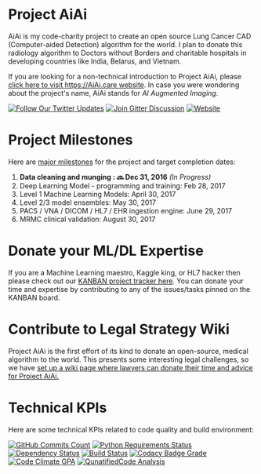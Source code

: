 # Project AiAi

AiAi is my code-charity project to create an open source Lung Cancer CAD (Computer-aided Detection) algorithm for the world. I plan to donate this radiology algorithm to Doctors without Borders and charitable hospitals in developing countries like India, Belarus, and Vietnam.

If you are looking for a non-technical introduction to Project AiAi, please [click here to visit https://AiAi.care website](https://AiAi.care).  In case you were wondering about the project's name, AiAi stands for _AI Augmented Imaging_.


[![Follow Our Twitter Updates](https://img.shields.io/twitter/follow/AiAiHealthcare.svg?style=social&label=Follow&maxAge=3600)](https://twitter.com/AiAiHealthcare/) 
[![Join Gitter Discussion](https://img.shields.io/gitter/room/AiAi-care/Lobby.svg?maxAge=3600)](https://gitter.im/AiAi-care/Lobby) 
[![Website](https://img.shields.io/website-up-down-green-red/https/AiAi.care.svg?maxAge=3600)](https://AiAi.care/) 


# Project Milestones 
Here are [major milestones](https://github.com/AiAiHealthcare/ProjectAiAi/milestones) for the project and target completion dates:

1. **Data cleaning and munging :  :soon: Dec 31, 2016** _(In Progress)_ 
1. Deep Learning Model - programming and training: Feb 28, 2017
1. Level 1 Machine Learning Models: April 30, 2017
1. Level 2/3 model ensembles: May 30, 2017
1. PACS / VNA / DICOM / HL7 / EHR ingestion engine: June 29, 2017
1. MRMC clinical validation: August 30, 2017


# Donate your ML/DL Expertise

If you are a Machine Learning maestro, Kaggle king, or HL7 hacker then please check out our [KANBAN project tracker here](https://github.com/AiAiHealthcare/ProjectAiAi/projects/1?fullscreen=true). You can donate your time and expertise by contributing to any of the issues/tasks pinned on the KANBAN board.


# Contribute to Legal Strategy Wiki

Project AiAi is the first effort of its kind to donate an open-source, medical algorithm to the world.  This presents some interesting legal challenges, so we have [set up a wiki page where lawyers can donate their time and advice for Project AiAi.](https://github.com/AiAiHealthcare/ProjectAiAi/wiki)


# Technical KPIs

Here are some technical KPIs related to code quality and build environment:

[![GitHub Commits Count](https://img.shields.io/github/commits-since/AiAiHealthcare/ProjectAiAi/0.0.svg?maxAge=3600&label=Github%20Commits)](https://github.com/AiAiHealthcare/ProjectAiAi/graphs/punch-card)
[![Python Requirements Status](https://requires.io/github/AiAiHealthcare/ProjectAiAi/requirements.svg?branch=master&?maxAge=3600)](https://requires.io/github/AiAiHealthcare/ProjectAiAi/requirements/?branch=master)
[![Dependency Status](https://www.versioneye.com/user/projects/57df3671037c2000475cd3f5/badge.svg?maxAge=3600)](https://www.versioneye.com/user/projects/57df3671037c2000475cd3f5)
[![Build Status](https://travis-ci.org/AiAiHealthcare/ProjectAiAi.svg?branch=master&maxAge=3600)](https://travis-ci.org/AiAiHealthcare/ProjectAiAi)
[![Codacy Badge Grade](https://api.codacy.com/project/badge/Grade/88fa8a9493a24c0b94d3151eccf8f567?maxAge=3600)](https://www.codacy.com/app/AiAi/ProjectAiAi)
[![Code Climate GPA](https://codeclimate.com/github/AiAiHealthcare/ProjectAiAi/badges/gpa.svg?maxAge=3600)](https://codeclimate.com/github/AiAiHealthcare/ProjectAiAi)
[![QunatifiedCode Analysis](https://www.quantifiedcode.com/api/v1/project/f51e578e39ba490782e3ac41f869f871/badge.svg?maxAge=3600)](https://www.quantifiedcode.com/app/project/f51e578e39ba490782e3ac41f869f871)

